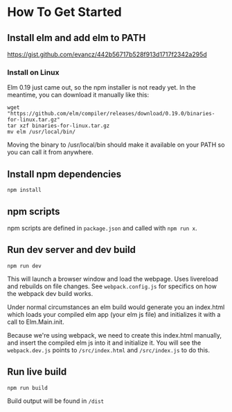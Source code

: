 # How To Get Started

## Install elm and add elm to PATH

https://gist.github.com/evancz/442b56717b528f913d1717f2342a295d

### Install on Linux

Elm 0.19 just came out, so the npm installer is not ready yet. In the meantime, you can download it manually like this:

```
wget "https://github.com/elm/compiler/releases/download/0.19.0/binaries-for-linux.tar.gz"
tar xzf binaries-for-linux.tar.gz
mv elm /usr/local/bin/
```

Moving the binary to /usr/local/bin should make it available on your PATH so you can call it from anywhere.

## Install npm dependencies

`npm install`

## npm scripts

npm scripts are defined in `package.json` and called with `npm run x`.

## Run dev server and dev build

`npm run dev`

This will launch a browser window and load the webpage. Uses livereload and
rebuilds on file changes. See `webpack.config.js` for specifics on how the
webpack dev build works.

Under normal circumstances an elm build would generate you an index.html which
loads your compiled elm app (your elm js file) and initializes it with a call
to Elm.Main.init.

Because we're using webpack, we need to create this index.html manually, and
insert the compiled elm js into it and initialize it. You will see the 
`webpack.dev.js` points to `/src/index.html` and `/src/index.js` to do
this.

## Run live build

`npm run build`

Build output will be found in `/dist`
